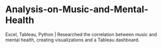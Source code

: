 # Analysis-on-Music-and-Mental-Health
Excel, Tableau, Python | Researched the correlation between music and mental health, creating visualizations and a Tableau dashboard.

